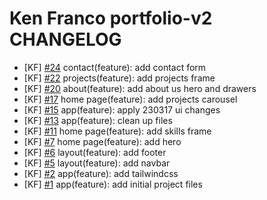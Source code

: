 # Ken Franco portfolio-v2 CHANGELOG

<!--
Changelog Format
### TL; DR
- [Initials of Dev] [#issue number](issue link on GitHub) {issue title}
-->

- [KF] [#24](https://github.com/KennethFranco/portfolio-v2/issues/24) contact(feature): add contact form
- [KF] [#22](https://github.com/KennethFranco/portfolio-v2/issues/22) projects(feature): add projects frame
- [KF] [#20](https://github.com/KennethFranco/portfolio-v2/issues/20) about(feature): add about us hero and drawers
- [KF] [#17](https://github.com/KennethFranco/portfolio-v2/issues/17) home page(feature): add projects carousel
- [KF] [#15](https://github.com/KennethFranco/portfolio-v2/issues/15) app(feature): apply 230317 ui changes
- [KF] [#13](https://github.com/KennethFranco/portfolio-v2/issues/13) app(feature): clean up files
- [KF] [#11](https://github.com/KennethFranco/portfolio-v2/issues/11) home page(feature): add skills frame
- [KF] [#7](https://github.com/KennethFranco/portfolio-v2/issues/7) home page(feature): add hero
- [KF] [#6](https://github.com/KennethFranco/portfolio-v2/issues/6) layout(feature): add footer
- [KF] [#5](https://github.com/KennethFranco/portfolio-v2/issues/5) layout(feature): add navbar
- [KF] [#2](https://github.com/KennethFranco/portfolio-v2/issues/2) app(feature): add tailwindcss
- [KF] [#1](https://github.com/KennethFranco/portfolio-v2/issues/1) app(feature): add initial project files
